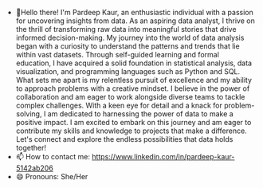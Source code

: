 - 👋Hello there! I'm Pardeep Kaur, an enthusiastic individual with a passion for uncovering insights from data. As an aspiring data analyst, I thrive on the thrill of transforming raw data into meaningful stories that drive informed decision-making.
My journey into the world of data analysis began with a curiosity to understand the patterns and trends that lie within vast datasets. Through self-guided learning and formal education, I have acquired a solid foundation in statistical analysis, data visualization, and programming languages such as Python and SQL.
What sets me apart is my relentless pursuit of excellence and my ability to approach problems with a creative mindset. I believe in the power of collaboration and am eager to work alongside diverse teams to tackle complex challenges.
With a keen eye for detail and a knack for problem-solving, I am dedicated to harnessing the power of data to make a positive impact. I am excited to embark on this journey and am eager to contribute my skills and knowledge to projects that make a difference.
Let's connect and explore the endless possibilities that data holds together!
- 📫 How to contact me:  https://www.linkedin.com/in/pardeep-kaur-5142ab206
- 😄 Pronouns: She/Her

<!---
kaur-p39/kaur-p39 is a ✨ special ✨ repository because its `README.md` (this file) appears on your GitHub profile.
You can click the Preview link to take a look at your changes.
--->
